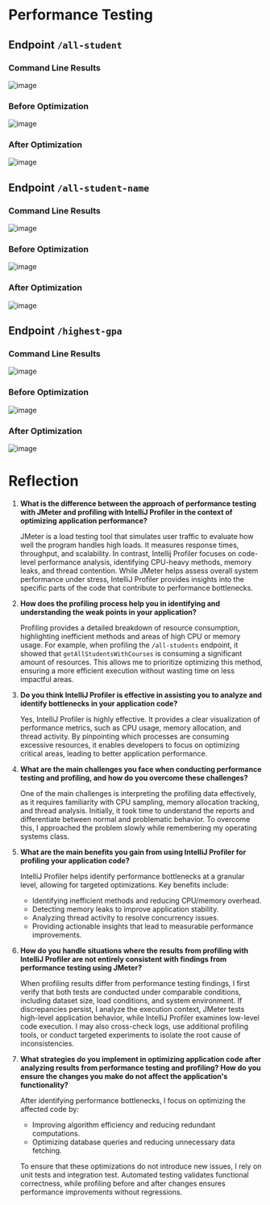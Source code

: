# Performance Testing

## Endpoint `/all-student`

### Command Line Results
![image](https://github.com/user-attachments/assets/636f1b3c-a597-4cd1-82e6-2f9052a743ab)

### Before Optimization
![image](https://github.com/user-attachments/assets/34ab9d92-4782-40df-8c79-c24982f6db6e)

### After Optimization
![image](https://github.com/user-attachments/assets/12a87242-e965-4f97-bf09-bd6f8511f1f8)

## Endpoint `/all-student-name`

### Command Line Results
![image](https://github.com/user-attachments/assets/77f76362-9d4f-4f7d-aaff-af3587a8293b)

### Before Optimization
![image](https://github.com/user-attachments/assets/a75cc1d8-1061-4df8-b989-2ba7aefd25cb)

### After Optimization
![image](https://github.com/user-attachments/assets/be15a0f7-2c31-4800-ac0f-f901bde3368c)

## Endpoint `/highest-gpa`

### Command Line Results
![image](https://github.com/user-attachments/assets/5b343e7a-c114-4ba5-8f2f-a153528098d6)

### Before Optimization
![image](https://github.com/user-attachments/assets/1bf240b2-9641-49a1-936f-2a860813846a)

### After Optimization
![image](https://github.com/user-attachments/assets/d01afeef-7466-4ffc-8781-598842783fdc)

# Reflection

1. **What is the difference between the approach of performance testing with JMeter and profiling with IntelliJ Profiler in the context of optimizing application performance?**

    JMeter is a load testing tool that simulates user traffic to evaluate how well the program handles high loads. It measures response times, throughput, and scalability.
    In contrast, Intellij Profiler focuses on code-level performance analysis, identifying CPU-heavy methods, memory leaks, and thread contention. While JMeter helps assess overall
    system performance under stress, IntelliJ Profiler provides insights into the specific parts of the code that contribute to performance bottlenecks.

3. **How does the profiling process help you in identifying and understanding the weak points in your application?**

    Profiling provides a detailed breakdown of resource consumption, highlighting inefficient methods and areas of high CPU or memory usage. For example, when profiling the `/all-students`
    endpoint, it showed that `getAllStudentsWithCourses` is consuming a significant amount of resources. This allows me to prioritize optimizing this method, ensuring a more efficient
    execution without wasting time on less impactful areas.

5. **Do you think IntelliJ Profiler is effective in assisting you to analyze and identify bottlenecks in your application code?**

    Yes, IntelliJ Profiler is highly effective. It provides a clear visualization of performance metrics, such as CPU usage, memory allocation, and thread activity. By pinpointing which
    processes are consuming excessive resources, it enables developers to focus on optimizing critical areas, leading to better application performance.

7. **What are the main challenges you face when conducting performance testing and profiling, and how do you overcome these challenges?**

    One of the main challenges is interpreting the profiling data effectively, as it requires familiarity with CPU sampling, memory allocation tracking, and thread analysis. Initially,
    it took time to understand the reports and differentiate between normal and problematic behavior. To overcome this, I approached the problem slowly while remembering my operating systems
    class.

9. **What are the main benefits you gain from using IntelliJ Profiler for profiling your application code?**

    IntelliJ Profiler helps identify performance bottlenecks at a granular level, allowing for targeted optimizations. Key benefits include:
    - Identifying inefficient methods and reducing CPU/memory overhead.
    - Detecting memory leaks to improve application stability.
    - Analyzing thread activity to resolve concurrency issues.
    - Providing actionable insights that lead to measurable performance improvements.

10. **How do you handle situations where the results from profiling with IntelliJ Profiler are not entirely consistent with findings from performance testing using JMeter?**

    When profiling results differ from performance testing findings, I first verify that both tests are conducted under comparable conditions, including dataset size, load conditions, and system
    environment. If discrepancies persist, I analyze the execution context, JMeter tests high-level application behavior, while IntelliJ Profiler examines low-level code execution. I may also cross-check
    logs, use additional profiling tools, or conduct targeted experiments to isolate the root cause of inconsistencies.

12. **What strategies do you implement in optimizing application code after analyzing results from performance testing and profiling? How do you ensure the changes you make do not affect the application's functionality?**

    After identifying performance bottlenecks, I focus on optimizing the affected code by:

    - Improving algorithm efficiency and reducing redundant computations.
    - Optimizing database queries and reducing unnecessary data fetching.
    
    To ensure that these optimizations do not introduce new issues, I rely on unit tests and integration test. Automated testing validates functional correctness, while profiling before and after changes ensures performance
    improvements without regressions.
